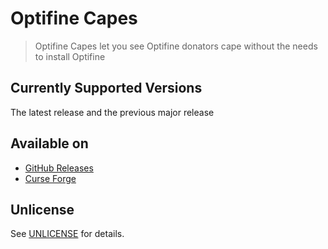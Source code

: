 # Optifine Capes

> Optifine Capes let you see Optifine donators cape without the needs to install Optifine

## Currently Supported Versions

The latest release and the previous major release

## Available on

- [GitHub Releases](https://github.com/Nearata/OptifineCapes/releases)
- [Curse Forge](https://www.curseforge.com/minecraft/mc-mods/optifine-capes)

## Unlicense

See [UNLICENSE](UNLICENSE) for details.
